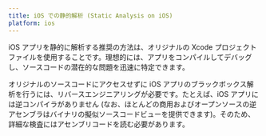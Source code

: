 ```yaml
---
title: iOS での静的解析 (Static Analysis on iOS)
platform: ios
---
```


iOS アプリを静的に解析する推奨の方法は、オリジナルの Xcode プロジェクトファイルを使用することです。理想的には、アプリをコンパイルしてデバッグし、ソースコードの潜在的な問題を迅速に特定できます。

オリジナルのソースコードにアクセスせずに iOS アプリのブラックボックス解析を行うには、リバースエンジニアリングが必要です。たとえば、iOS アプリには逆コンパイラがありません (なお、ほとんどの商用およびオープンソースの逆アセンブラはバイナリの擬似ソースコードビューを提供できます)。そのため、詳細な検査にはアセンブリコードを読む必要があります。
